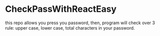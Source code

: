 # CheckPassWithReactEasy
this repo allows you press you password, then, program will check over 3 rule: upper case, lower case, total characters in your password.
